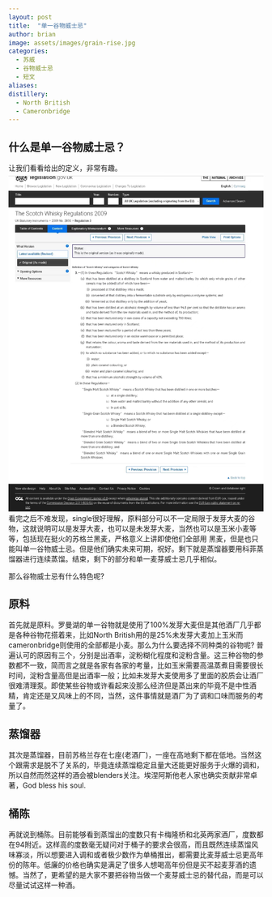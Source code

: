 ```yaml
---
layout: post
title:  "单一谷物威士忌"
author: brian
image: assets/images/grain-rise.jpg
categories:
  - 苏威
  - 谷物威士忌
  - 短文
aliases: 
distillery: 
  - North British
  - Cameronbridge
---
```

## 什么是单一谷物威士忌？
让我们看看给出的定义，非常有趣。
![grain-law](/assets/images/grain-law.jpg)
看完之后不难发现，single很好理解，原料部分可以不一定局限于发芽大麦的谷物，这就说明可以是发芽大麦，也可以是未发芽大麦，当然也可以是玉米小麦等等，包括现在挺火的苏格兰黑麦，严格意义上讲即使他们全部用 黑麦，但是也只能叫单一谷物威士忌。但是他们确实未来可期，祝好。剩下就是蒸馏器要用科菲蒸馏器进行连续蒸馏。结束，剩下的部分和单一麦芽威士忌几乎相似。

那么谷物威士忌有什么特色呢?

## 原料
首先就是原料。罗曼湖的单一谷物就是使用了100%发芽大麦但是其他酒厂几乎都是各种谷物花搭着来，比如North British用的是25%未发芽大麦加上玉米而cameronbridge则使用的全部都是小麦。那么为什么要选择不同种类的谷物呢?
普遍认可的原因有三个，分别是出酒率，淀粉糊化程度和淀粉含量。这三种谷物的参数都不一致，简而言之就是各家有各家的考量，比如玉米需要高温蒸煮目需要很长时间，淀粉含量高但是出酒率一般；比如未发芽大麦使用多了里面的胶质会让酒厂很难清理泵。即使某些谷物或许看起来没那么经济但是蒸出来的毕竟不是中性酒精，肯定还是又风味上的不同，当然，这件事情就是酒厂为了调和口味而服务的考量了。

## 蒸馏器
其次是蒸馏器，目前苏格兰存在七座(老酒厂)，一座在高地剩下都在低地。当然这个跟需求是脱不了关系的，毕竟连续蒸馏稳定且量大还能更好服务于火爆的调和，所以自然而然这样的酒会被blenders关注。埃涅阿斯他老人家也确实贡献非常卓著，God bless his soul.

## 桶陈
再就说到桶陈。目前能够看到蒸馏出的度数只有卡梅隆桥和北英两家酒厂，度数都在94附近。这样高的度数毫无疑问对于桶子的要求会很高，而且既然连续蒸馏风味寡淡，所以想要进入调和或者极少数作为单桶推出，都需要比麦芽威士忌更高年份的陈年。低廉的价格也确实是满足了很多人想喝高年份但是买不起麦芽酒的遗憾。当然了，更希望的是大家不要把谷物当做一个麦芽威士忌的替代品，而是可以尽量试试这样一种酒。
